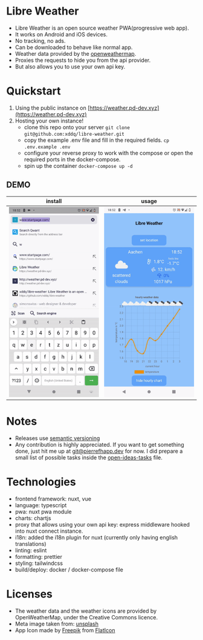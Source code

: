 # Libre Weather

- Libre Weather is an open source weather PWA(progressive web app).
- It works on Android and iOS devices.
- No tracking, no ads.
- Can be downloaded to behave like normal app.
- Weather data provided by the [openweathermap](https://openweathermap.org/).
- Proxies the requests to hide you from the api provider.
- But also allows you to use your own api key.

# Quickstart
1. Using the public instance on [https://weather.pd-dev.xyz](https://weather.pd-dev.xyz)
2. Hosting your own instance!
    - clone this repo onto your server `git clone
      git@github.com:xddq/libre-weather.git`
    - copy the example .env file and fill in the required fields. `cp
      .env.example .env`
    - configure your reverse proxy to work with the compose or open the required
      ports in the docker-compose.
    - spin up the container `docker-compose up -d`

## DEMO

install | usage
    --- | ---
<img src="https://github.com/xddq/libre-weather/blob/main/static/install.gif" width="300"> | <img src="https://github.com/xddq/libre-weather/blob/main/static/usage.gif" width="300">

# Notes
- Releases use [semantic versioning](https://semver.org/)
- Any contribution is highly appreciated. If you want to get something done,
  just hit me up at git@pierrefhapp.dev for now. I did prepare a small list of
possible tasks inside the [open-ideas-tasks](https://github.com/xddq/libre-weather/blob/main/open-ideas-tasks) file.

# Technologies
- frontend framework: nuxt, vue
- language: typescript
- pwa: nuxt pwa module
- charts: chartjs
- proxy that allows using your own api key: express middleware hooked into nuxt
  connect instance.
- i18n: added the i18n plugin for nuxt (currently only having english
  translations)
- linting: eslint
- formatting: prettier
- styling: tailwindcss
- build/deploy: docker / docker-compose file

# Licenses

- The weather data and the weather icons are provided by OpenWeatherMap, under the Creative Commons licence.
- Meta image taken from: [unsplash](https://unsplash.com/photos/mODxn7mOzms?utm_source=unsplash&utm_medium=referral&utm_content=creditShareLink)
- App Icon made by [Freepik](https://www.freepik.com) from [FlatIcon](https://www.freepik.com)
